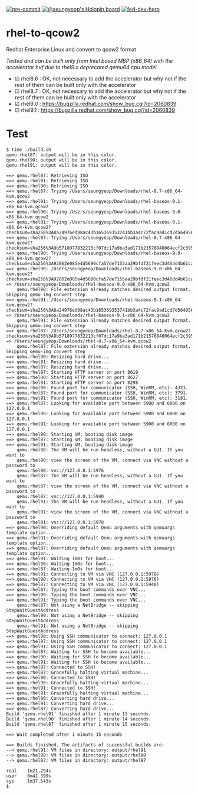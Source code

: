 [![pre-commit](https://github.com/ibm-xaas/rhel-to-qcow2/actions/workflows/pre-commit.yml/badge.svg?branch=main)](https://github.com/ibm-xaas/rhel-to-qcow2/actions/workflows/pre-commit.yml)
[![@seungyeop's Holopin board](https://holopin.me/seungyeop)](https://holopin.io/@seungyeop)
[![fed-dev-hero](https://images.credly.com/size/220x220/images/2b1a505f-ece9-445b-b830-38ef5141b5a3/IBM-Federated-Developer-Hero.png)](https://www.credly.com/badges/406d727d-0799-4de7-88fe-b0ef2528375a/public_url)

# rhel-to-qcow2
Redhat Enterprise Linux and convert to qcow2 format

*Tested and can be built only from Intel based MBP (x86_64) with the accelerator hvf due to rhel9.x deprecated qemu64 cpu model*

* &#9745; rhel8.6 : OK, not necessary to add the accelerator but why not if the rest of them can be built only with the accelerator
* &#9745; rhel8.7 : OK, not necessary to add the accelerator but why not if the rest of them can be built only with the accelerator
* &#9745; rhel9.0 : https://bugzilla.redhat.com/show_bug.cgi?id=2060839
* &#9745; rhel9.1 : https://bugzilla.redhat.com/show_bug.cgi?id=2060839

# Test
```
$ time ./build.sh
qemu.rhel87: output will be in this color.
qemu.rhel90: output will be in this color.
qemu.rhel91: output will be in this color.

==> qemu.rhel87: Retrieving ISO
==> qemu.rhel91: Retrieving ISO
==> qemu.rhel90: Retrieving ISO
==> qemu.rhel87: Trying /Users/seungyeop/Downloads/rhel-8.7-x86_64-kvm.qcow2
==> qemu.rhel91: Trying /Users/seungyeop/Downloads/rhel-baseos-9.1-x86_64-kvm.qcow2
==> qemu.rhel90: Trying /Users/seungyeop/Downloads/rhel-baseos-9.0-x86_64-kvm.qcow2
==> qemu.rhel91: Trying /Users/seungyeop/Downloads/rhel-baseos-9.1-x86_64-kvm.qcow2?checksum=sha256%3A8a24976ed98ac43b165369353741bb3a4c72fac9ad1cd7d564956ffe8a89c968
==> qemu.rhel87: Trying /Users/seungyeop/Downloads/rhel-8.7-x86_64-kvm.qcow2?checksum=sha256%3A9b5718977832213cf07dc17a9ba3ad171b21576840064ecf2c395fa7642412d2
==> qemu.rhel90: Trying /Users/seungyeop/Downloads/rhel-baseos-9.0-x86_64-kvm.qcow2?checksum=sha256%3A92862e085e4d5690cfa57de7155aa29bfdf21feec3d46dd4b61ca63293312af7
==> qemu.rhel90: /Users/seungyeop/Downloads/rhel-baseos-9.0-x86_64-kvm.qcow2?checksum=sha256%3A92862e085e4d5690cfa57de7155aa29bfdf21feec3d46dd4b61ca63293312af7 => /Users/seungyeop/Downloads/rhel-baseos-9.0-x86_64-kvm.qcow2
    qemu.rhel90: File extension already matches desired output format. Skipping qemu-img convert step
==> qemu.rhel91: /Users/seungyeop/Downloads/rhel-baseos-9.1-x86_64-kvm.qcow2?checksum=sha256%3A8a24976ed98ac43b165369353741bb3a4c72fac9ad1cd7d564956ffe8a89c968 => /Users/seungyeop/Downloads/rhel-baseos-9.1-x86_64-kvm.qcow2
    qemu.rhel91: File extension already matches desired output format. Skipping qemu-img convert step
==> qemu.rhel87: /Users/seungyeop/Downloads/rhel-8.7-x86_64-kvm.qcow2?checksum=sha256%3A9b5718977832213cf07dc17a9ba3ad171b21576840064ecf2c395fa7642412d2 => /Users/seungyeop/Downloads/rhel-8.7-x86_64-kvm.qcow2
    qemu.rhel87: File extension already matches desired output format. Skipping qemu-img convert step
==> qemu.rhel90: Resizing hard drive...
==> qemu.rhel91: Resizing hard drive...
==> qemu.rhel87: Resizing hard drive...
==> qemu.rhel87: Starting HTTP server on port 8619
==> qemu.rhel90: Starting HTTP server on port 8627
==> qemu.rhel91: Starting HTTP server on port 8298
==> qemu.rhel90: Found port for communicator (SSH, WinRM, etc): 4323.
==> qemu.rhel87: Found port for communicator (SSH, WinRM, etc): 3791.
==> qemu.rhel91: Found port for communicator (SSH, WinRM, etc): 3181.
==> qemu.rhel87: Looking for available port between 5900 and 6000 on 127.0.0.1
==> qemu.rhel90: Looking for available port between 5900 and 6000 on 127.0.0.1
==> qemu.rhel91: Looking for available port between 5900 and 6000 on 127.0.0.1
==> qemu.rhel90: Starting VM, booting disk image
==> qemu.rhel87: Starting VM, booting disk image
==> qemu.rhel91: Starting VM, booting disk image
    qemu.rhel90: The VM will be run headless, without a GUI. If you want to
    qemu.rhel90: view the screen of the VM, connect via VNC without a password to
    qemu.rhel90: vnc://127.0.0.1:5976
    qemu.rhel87: The VM will be run headless, without a GUI. If you want to
    qemu.rhel87: view the screen of the VM, connect via VNC without a password to
    qemu.rhel87: vnc://127.0.0.1:5940
    qemu.rhel91: The VM will be run headless, without a GUI. If you want to
    qemu.rhel91: view the screen of the VM, connect via VNC without a password to
    qemu.rhel91: vnc://127.0.0.1:5978
==> qemu.rhel90: Overriding default Qemu arguments with qemuargs template option...
==> qemu.rhel91: Overriding default Qemu arguments with qemuargs template option...
==> qemu.rhel87: Overriding default Qemu arguments with qemuargs template option...
==> qemu.rhel91: Waiting 1m0s for boot...
==> qemu.rhel90: Waiting 1m0s for boot...
==> qemu.rhel87: Waiting 1m0s for boot...
==> qemu.rhel91: Connecting to VM via VNC (127.0.0.1:5978)
==> qemu.rhel90: Connecting to VM via VNC (127.0.0.1:5976)
==> qemu.rhel87: Connecting to VM via VNC (127.0.0.1:5940)
==> qemu.rhel87: Typing the boot commands over VNC...
==> qemu.rhel90: Typing the boot commands over VNC...
==> qemu.rhel91: Typing the boot commands over VNC...
    qemu.rhel87: Not using a NetBridge -- skipping StepWaitGuestAddress
    qemu.rhel90: Not using a NetBridge -- skipping StepWaitGuestAddress
    qemu.rhel91: Not using a NetBridge -- skipping StepWaitGuestAddress
==> qemu.rhel90: Using SSH communicator to connect: 127.0.0.1
==> qemu.rhel87: Using SSH communicator to connect: 127.0.0.1
==> qemu.rhel91: Using SSH communicator to connect: 127.0.0.1
==> qemu.rhel87: Waiting for SSH to become available...
==> qemu.rhel90: Waiting for SSH to become available...
==> qemu.rhel91: Waiting for SSH to become available...
==> qemu.rhel87: Connected to SSH!
==> qemu.rhel87: Gracefully halting virtual machine...
==> qemu.rhel90: Connected to SSH!
==> qemu.rhel90: Gracefully halting virtual machine...
==> qemu.rhel91: Connected to SSH!
==> qemu.rhel91: Gracefully halting virtual machine...
==> qemu.rhel90: Converting hard drive...
==> qemu.rhel91: Converting hard drive...
==> qemu.rhel87: Converting hard drive...
Build 'qemu.rhel91' finished after 1 minute 13 seconds.
Build 'qemu.rhel90' finished after 1 minute 14 seconds.
Build 'qemu.rhel87' finished after 1 minute 15 seconds.

==> Wait completed after 1 minute 15 seconds

==> Builds finished. The artifacts of successful builds are:
--> qemu.rhel91: VM files in directory: output/rhel91
--> qemu.rhel90: VM files in directory: output/rhel90
--> qemu.rhel87: VM files in directory: output/rhel87

real    1m21.294s
user    0m41.399s
sys     1m37.543s
$
```
